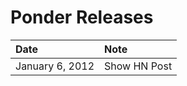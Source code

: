 # Ponder Releases

| Date            | Note         |
| :-------------- | :----------- |
| January 6, 2012 | Show HN Post |
